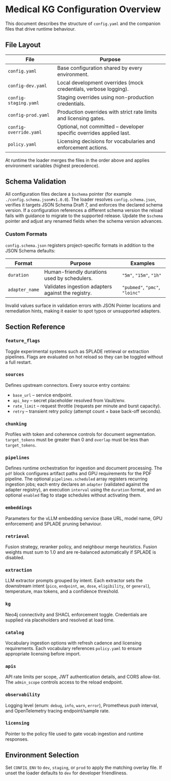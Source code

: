 # Medical KG Configuration Overview

This document describes the structure of `config.yaml` and the companion files that drive runtime behaviour.

## File Layout

| File | Purpose |
| --- | --- |
| `config.yaml` | Base configuration shared by every environment. |
| `config-dev.yaml` | Local development overrides (mock credentials, verbose logging). |
| `config-staging.yaml` | Staging overrides using non-production credentials. |
| `config-prod.yaml` | Production overrides with strict rate limits and licensing gates. |
| `config-override.yaml` | Optional, not committed – developer specific overrides applied last. |
| `policy.yaml` | Licensing decisions for vocabularies and enforcement actions. |

At runtime the loader merges the files in the order above and applies environment variables (highest precedence).

## Schema Validation

All configuration files declare a `$schema` pointer (for example `./config.schema.json#v1.0.0`). The loader resolves `config.schema.json`, verifies it targets JSON Schema Draft 7, and enforces the declared schema version. If a configuration references a different schema version the reload fails with guidance to migrate to the supported release. Update the `$schema` pointer and adjust any renamed fields when the schema version advances.

### Custom Formats

`config.schema.json` registers project-specific formats in addition to the JSON Schema defaults:

| Format | Purpose | Examples |
| --- | --- | --- |
| `duration` | Human-friendly durations used by schedulers. | `"5m"`, `"15m"`, `"1h"` |
| `adapter_name` | Validates ingestion adapters against the registry. | `"pubmed"`, `"pmc"`, `"loinc"` |

Invalid values surface in validation errors with JSON Pointer locations and remediation hints, making it easier to spot typos or unsupported adapters.

## Section Reference

### `feature_flags`

Toggle experimental systems such as SPLADE retrieval or extraction pipelines. Flags are evaluated on hot reload so they can be toggled without a full restart.

### `sources`

Defines upstream connectors. Every source entry contains:

- `base_url` – service endpoint.
- `api_key` – secret placeholder resolved from Vault/env.
- `rate_limit` – request throttle (requests per minute and burst capacity).
- `retry` – transient retry policy (attempt count + base back-off seconds).

### `chunking`

Profiles with token and coherence controls for document segmentation. `target_tokens` must be greater than 0 and `overlap` must be less than `target_tokens`.

### `pipelines`

Defines runtime orchestration for ingestion and document processing. The `pdf` block configures artifact paths and GPU requirements for the PDF pipeline. The optional `pipelines.scheduled` array registers recurring ingestion jobs; each entry declares an `adapter` (validated against the adapter registry), an execution `interval` using the `duration` format, and an optional `enabled` flag to stage schedules without activating them.

### `embeddings`

Parameters for the vLLM embedding service (base URL, model name, GPU enforcement) and SPLADE pruning behaviour.

### `retrieval`

Fusion strategy, reranker policy, and neighbour merge heuristics. Fusion weights must sum to 1.0 and are re-balanced automatically if SPLADE is disabled.

### `extraction`

LLM extractor prompts grouped by intent. Each extractor sets the downstream intent (`pico`, `endpoint`, `ae`, `dose`, `eligibility`, or `general`), temperature, max tokens, and a confidence threshold.

### `kg`

Neo4j connectivity and SHACL enforcement toggle. Credentials are supplied via placeholders and resolved at load time.

### `catalog`

Vocabulary ingestion options with refresh cadence and licensing requirements. Each vocabulary references `policy.yaml` to ensure appropriate licensing before import.

### `apis`

API rate limits per scope, JWT authentication details, and CORS allow-list. The `admin_scope` controls access to the reload endpoint.

### `observability`

Logging level (enum: `debug`, `info`, `warn`, `error`), Prometheus push interval, and OpenTelemetry tracing endpoint/sample rate.

### `licensing`

Pointer to the policy file used to gate vocab ingestion and runtime responses.

## Environment Selection

Set `CONFIG_ENV` to `dev`, `staging`, or `prod` to apply the matching overlay file. If unset the loader defaults to `dev` for developer friendliness.

